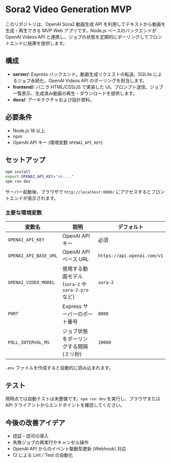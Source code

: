 # Sora2 Video Generation MVP

このリポジトリは、OpenAI Sora2 動画生成 API を利用してテキストから動画を生成・再生できる MVP Web アプリです。Node.js ベースのバックエンドが OpenAI Videos API と連携し、ジョブの状態を定期的にポーリングしてフロントエンドに結果を提供します。

## 構成

- **server/**: Express バックエンド。動画生成リクエストの転送、SQLite によるジョブ永続化、OpenAI Videos API のポーリングを担当します。
- **frontend/**: バニラ HTML/CSS/JS で実装した UI。プロンプト送信、ジョブ一覧表示、生成済み動画の再生・ダウンロードを提供します。
- **docs/**: アーキテクチャおよび設計資料。

## 必要条件

- Node.js 18 以上
- npm
- OpenAI API キー (環境変数 `OPENAI_API_KEY`)

## セットアップ

```bash
npm install
export OPENAI_API_KEY="sk-..."
npm run dev
```

サーバー起動後、ブラウザで `http://localhost:8000/` にアクセスするとフロントエンドが表示されます。

### 主要な環境変数

| 変数名 | 説明 | デフォルト |
| ------ | ---- | ---------- |
| `OPENAI_API_KEY` | OpenAI API キー | 必須 |
| `OPENAI_API_BASE_URL` | OpenAI API ベース URL | `https://api.openai.com/v1` |
| `OPENAI_VIDEO_MODEL` | 使用する動画モデル (`sora-2` や `sora-2-pro` など) | `sora-2` |
| `PORT` | Express サーバーのポート番号 | `8000` |
| `POLL_INTERVAL_MS` | ジョブ状態をポーリングする間隔 (ミリ秒) | `10000` |

`.env` ファイルを作成すると自動的に読み込まれます。

## テスト

現時点では自動テストは未整備です。`npm run dev` を実行し、ブラウザまたは API クライアントからエンドポイントを確認してください。

## 今後の改善アイデア

- 認証・認可の導入
- 失敗ジョブの再実行やキャンセル操作
- OpenAI API からのイベント駆動型更新 (Webhook) 対応
- CI による Lint / Test の自動化
